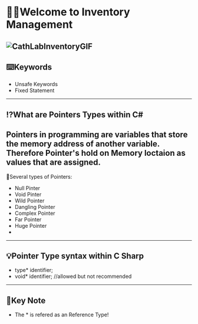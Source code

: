 # 👨‍💻Welcome to Inventory Management 
![CathLabInventoryGIF](https://github.com/user-attachments/assets/b755b33b-aafa-4477-8c47-ed2d44b1b970)
--- 
## ⌨️Keywords
* Unsafe Keywords
* Fixed Statement
---
## ⁉️What are Pointers Types within C#
Pointers in programming are variables that store the memory 
address of another variable. Therefore Pointer's hold on Memory loctaion as values that are assigned.
---
🐧Several types of Pointers:
- Null Pinter
- Void Pinter 
- Wild Pointer
- Dangling Pointer
- Complex Pointer
- Far Pointer
- Huge Pointer
- 
---
## 💡Pointer Type syntax within C Sharp
* type* identifier;
* void* identifier; //allowed but not recommended

---
## 🔑Key Note 
* The * is refered as an Reference Type!

